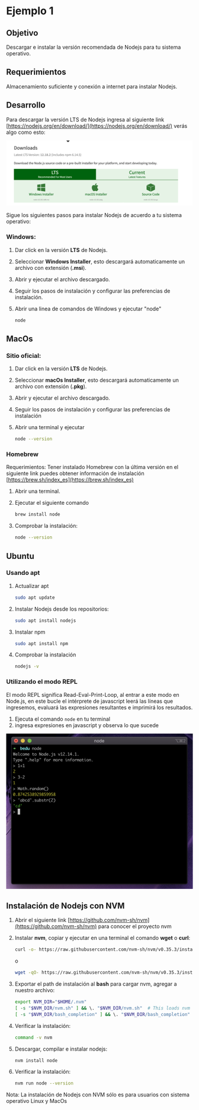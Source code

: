 # Ejemplo 1

## Objetivo

Descargar e instalar la versión recomendada de Nodejs para tu sistema operativo.

## Requerimientos

Almacenamiento suficiente y conexión a internet para instalar Nodejs.

## Desarrollo

Para descargar la versión LTS de Nodejs ingresa al siguiente link [https://nodejs.org/en/download/](https://nodejs.org/en/download/) verás algo como esto:

![Screen_Shot_2020-07-02_at_9.53.07.png](Screen_Shot_2020-07-02_at_9.53.07.png)

Sigue los siguientes pasos para instalar Nodejs de acuerdo a tu sistema operativo:

### Windows:

1. Dar click en la versión **LTS** de Nodejs.
2. Seleccionar **Windows Installer**, esto descargará automaticamente un archivo con extensión (**.msi**).
3. Abrir y ejecutar el archivo descargado.
4. Seguir los pasos de instalación y configurar las preferencias de instalación.
5. Abrir una linea de comandos de Windows y ejecutar "node"

    ```bash
    node
    ```

## MacOs

### Sitio oficial:

1. Dar click en la versión **LTS** de Nodejs.
2. Seleccionar **macOs Installer**, esto descargará automaticamente un archivo con extensión (**.pkg**).
3. Abrir y ejecutar el archivo descargado.
4. Seguir los pasos de instalación y configurar las preferencias de instalación
5. Abrir una terminal y ejecutar

    ```bash
    node --version
    ```

### Homebrew

Requerimientos: Tener instalado Homebrew con la última versión en el siguiente link puedes obtener información de instalación [https://brew.sh/index_es](https://brew.sh/index_es)

1. Abrir una terminal.
2. Ejecutar el siguiente comando 

    ```bash
    brew install node
    ```

3. Comprobar la instalación:

    ```bash
    node --version
    ```

## Ubuntu

### Usando apt

1. Actualizar apt

    ```bash
    sudo apt update
    ```

2. Instalar Nodejs desde los repositorios:

    ```bash
    sudo apt install nodejs
    ```

3. Instalar npm

    ```bash
    sudo apt install npm
    ```

4. Comprobar la instalación

    ```bash
    nodejs -v
    ```

### Utilizando el modo REPL

El modo REPL significa Read-Eval-Print-Loop, al entrar a este modo en Node.js, en este bucle el intérprete de javascript leerá las líneas que ingresemos, evaluará las expresiones resultantes e imprimirá los resultados.

1. Ejecuta el comando `node` en tu terminal
2. ingresa expresiones en javascript y observa lo que sucede

![Untitled.png](Untitled.png)

## Instalación de Nodejs con NVM

1. Abrir el siguiente link [https://github.com/nvm-sh/nvm](https://github.com/nvm-sh/nvm) para conocer el proyecto nvm
2. Instalar **nvm**, copiar y ejecutar en una terminal el comando **wget** o **curl**:

    ```bash
    curl -o- https://raw.githubusercontent.com/nvm-sh/nvm/v0.35.3/install.sh | bash
    ```

    o

    ```bash
    wget -qO- https://raw.githubusercontent.com/nvm-sh/nvm/v0.35.3/install.sh | bash
    ```

3. Exportar el path de instalación al **bash** para cargar nvm, agregar a nuestro archivo:

    ```bash
    export NVM_DIR="$HOME/.nvm"
    [ -s "$NVM_DIR/nvm.sh" ] && \. "$NVM_DIR/nvm.sh"  # This loads nvm
    [ -s "$NVM_DIR/bash_completion" ] && \. "$NVM_DIR/bash_completion"  # This loads nvm bash_completion
    ```

4. Verificar la instalación:

    ```bash
    command -v nvm
    ```

5. Descargar, compilar e instalar nodejs:

    ```bash
    nvm install node
    ```

6. Verificar la instalación:

    ```bash
    nvm run node --version
    ```

Nota: La instalación de Nodejs con NVM sólo es para usuarios con sistema operativo Linux y MacOs